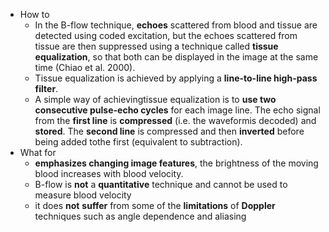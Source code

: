 - How to
	- In the B-flow technique, **echoes** scattered from blood and tissue are detected using coded excitation, but the echoes scattered from tissue are then suppressed using a technique called **tissue equalization**, so that both can be displayed in the image at the same time (Chiao et al. 2000).
	- Tissue equalization is achieved by applying a **line-to-line high-pass filter**.
	- A simple way of achievingtissue equalization is to **use two consecutive pulse-echo cycles** for each image line. The echo signal from the **first line** is **compressed** (i.e. the waveformis decoded) and **stored**. The **second line** is compressed and then **inverted** before being added tothe first (equivalent to subtraction).
- What for
	- **emphasizes changing image features**, the brightness of the moving blood increases with blood velocity.
	- B-flow is **not** a **quantitative** technique and cannot be used to measure blood velocity
	- it does **not** **suffer** from some of the **limitations** of **Doppler** techniques such as angle dependence and aliasing